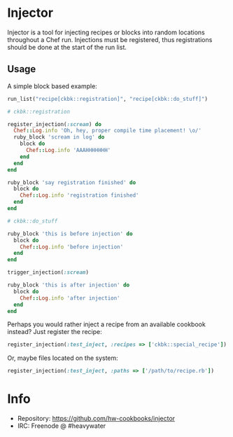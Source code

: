 # Injector

Injector is a tool for injecting recipes or blocks into random locations
throughout a Chef run. Injections must be registered, thus registrations
should be done at the start of the run list.

## Usage

A simple block based example:

```ruby
run_list("recipe[ckbk::registration]", "recipe[ckbk::do_stuff]")
```

```ruby
# ckbk::registration

register_injection(:scream) do
  Chef::Log.info 'Oh, hey, proper compile time placement! \o/'
  ruby_block 'scream in log' do
    block do
      Chef::Log.info 'AAAHHHHHHH'
    end
  end
end

ruby_block 'say registration finished' do
  block do
    Chef::Log.info 'registration finished'
  end
end
```

```ruby
# ckbk::do_stuff

ruby_block 'this is before injection' do
  block do
    Chef::Log.info 'before injection'
  end
end

trigger_injection(:scream)

ruby_block 'this is after injection' do
  block do
    Chef::Log.info 'after injection'
  end
end
```

Perhaps you would rather inject a recipe from an available
cookbook instead? Just register the recipe:

```ruby
register_injection(:test_inject, :recipes => ['ckbk::special_recipe'])
```

Or, maybe files located on the system:

```ruby
register_injection(:test_inject, :paths => ['/path/to/recipe.rb'])
```

# Info 
* Repository: https://github.com/hw-cookbooks/injector
* IRC: Freenode @ #heavywater